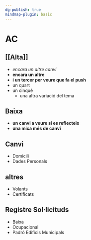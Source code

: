 ```yaml
---
dg-publish: true
mindmap-plugin: basic
---
```


# AC

## [[Alta]]
- *encara un altre canvi*
- **encara un altre**
- **i un tercer per veure que fa el push**
- un quart
- un cinquè
   - una altra variació del tema

## Baixa
- **un canvi a veure si es reflecteix**
- **una mica més de canvi**

## Canvi
- Domicili
- Dades Personals

## altres
- Volants
- Certificats

## Registre Sol·licituds
- Baixa
- Ocupacional
- Padró Edificis Municipals